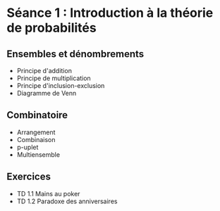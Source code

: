 
# Séance 1 : Introduction à la théorie de probabilités

## Ensembles et dénombrements
* Principe d'addition
* Principe de multiplication
* Principe d'inclusion-exclusion
* Diagramme de Venn

## Combinatoire
* Arrangement
* Combinaison
* p-uplet
* Multiensemble

## Exercices
* TD 1.1 Mains au poker
* TD 1.2 Paradoxe des anniversaires


